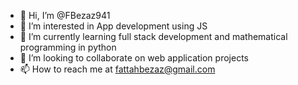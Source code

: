 - 👋 Hi, I’m @FBezaz941
- 👀 I’m interested in App development using JS
- 🌱 I’m currently learning full stack development and mathematical programming in python
- 💞️ I’m looking to collaborate on web application projects
- 📫 How to reach me at fattahbezaz@gmail.com

<!---
FBezaz941/FBezaz941 is a ✨ special ✨ repository because its `README.md` (this file) appears on your GitHub profile.
You can click the Preview link to take a look at your changes.
--->
